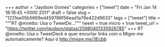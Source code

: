 
+++
author = "Jaydson Gomes"
categories = ["tweet"]
date = "Fri Jan 14 18:19:45 +0000 2011"
draft = false
slug = "1231ee05b5669ed459786f56ead1a79e422d9633"
tags = ["tweet"]
title = """RT @mnetto: Usa o TweetDe..."""
tweet = true
micro = true
tweet_url = "https://twitter.com/jaydson/status/25980401335926785"
+++
RT @mnetto: Usa o TweetDeck e quer encurtar links com o Migre-me automaticamente? Aqui ó http://migre.me/3Ecbb

